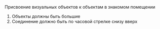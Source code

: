 Присвоение визуальных объектов к объектам в знакомом помещении

1. Объекты должны быть большие
2. Соединение должно быть по часовой стрелке снизу вверх

